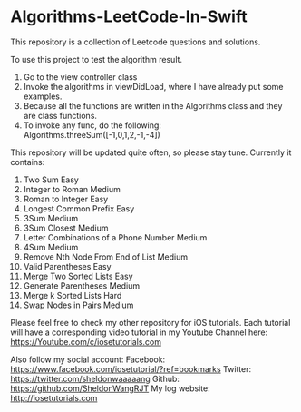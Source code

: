 # Algorithms-LeetCode-In-Swift
This repository is a collection of Leetcode questions and solutions. 

To use this project to test the algorithm result. 
1. Go to the view controller class 
2. Invoke the algorithms in viewDidLoad, where I have already put some examples. 
3. Because all the functions are written in the Algorithms class and they are class functions.
4. To invoke any func, do the following:  
   Algorithms.threeSum([-1,0,1,2,-1,-4])
   

This repository will be updated quite often, so please stay tune. Currently it contains:
1.    Two Sum   		                                      Easy		
12.	Integer to Roman   			                	         	Medium	
13.	Roman to Integer   			                	          Easy	
14.	Longest Common Prefix   			                     	Easy	
15.	3Sum   			                	                	    Medium	
16.	3Sum Closest   			                	             	Medium	
17.	Letter Combinations of a Phone Number   		        Medium	
18.	4Sum   			                	                	   	Medium	
19.	Remove Nth Node From End of List   			           	Medium	
20.	Valid Parentheses   			                	        Easy	
21.	Merge Two Sorted Lists   		 	                    	Easy	
22.	Generate Parentheses   			                      	Medium	
23.	Merge k Sorted Lists   			                      	Hard	
24.	Swap Nodes in Pairs   			                       	Medium	

Please feel free to check my other repository for iOS tutorials. Each tutorial will have a corresponding video tutorial in my Youtube Channel here:
https://Youtube.com/c/iosetutorials.com

Also follow my social account: 
Facebook: https://www.facebook.com/iosetutorial/?ref=bookmarks 
Twitter: https://twitter.com/sheldonwaaaaang 
Github: https://github.com/SheldonWangRJT
My log website: http://iosetutorials.com

